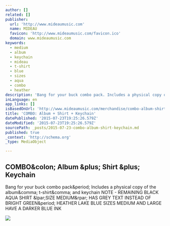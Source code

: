```yaml
---
author: []
related: []
publisher:
  url: 'http://www.mideaumusic.com'
  name: MIDEAU
  favicon: 'http://www.mideaumusic.com/favicon.ico'
  domain: www.mideaumusic.com
keywords:
  - medium
  - album
  - keychain
  - mideau
  - t-shirt
  - blue
  - sizes
  - aqua
  - combo
  - heather
description: 'Bang for your buck combo pack. Includes a physical copy of the album, t-shirt, and keychain NOTE - REMAINING BLACK AQUA SHIRT (SIZE MEDIUM) HAS GREY TEXT INSTEAD OF BRIGHT GREEN. HEATHER LAKE BLUE SIZES MEDIUM AND LARGE HAVE A DARKER BLUE INK'
inLanguage: en
app_links: []
isBasedOnUrl: 'http://www.mideaumusic.com/merchandise/combo-album-shirt-keychain'
title: 'COMBO: Album + Shirt + Keychain'
datePublished: '2015-07-23T19:25:26.579Z'
dateModified: '2015-07-23T19:25:26.579Z'
sourcePath: _posts/2015-07-23-combo-album-shirt-keychain.md
published: true
_context: 'http://schema.org'
_type: MediaObject

---
```

<article style=""><h1>COMBO&amp;colon; Album &amp;plus; Shirt &amp;plus; Keychain</h1><p>Bang for your buck combo pack&amp;period; Includes a physical copy of the album&amp;comma; t-shirt&amp;comma; and keychain NOTE - REMAINING BLACK AQUA SHIRT &amp;lpar;SIZE MEDIUM&amp;rpar; HAS GREY TEXT INSTEAD OF BRIGHT GREEN&amp;period; HEATHER LAKE BLUE SIZES MEDIUM AND LARGE HAVE A DARKER BLUE INK</p><img src="https://static1.squarespace.com/static/51e6a418e4b05ef2d657f03f/523928fde4b0870410a17706/555402fde4b0cef71eeca318/1432322988543/?format=1000w" /></article>